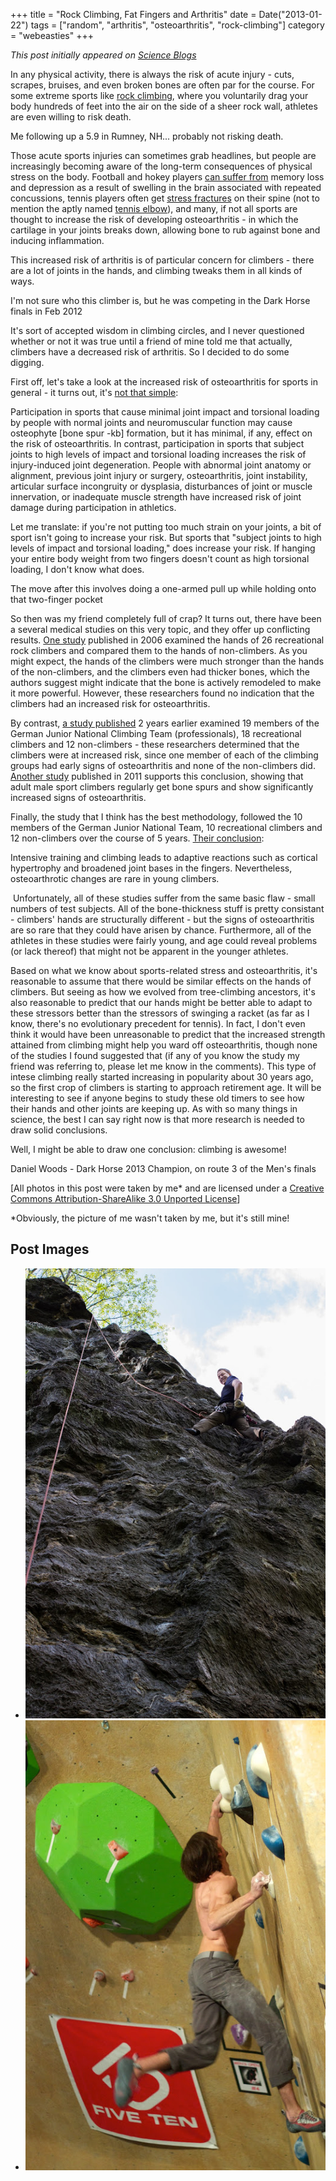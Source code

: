 +++
title = "Rock Climbing, Fat Fingers and Arthritis"
date = Date("2013-01-22")
tags = ["random", "arthritis", "osteoarthritis", "rock-climbing"]
category = "webeasties"
+++

_This post initially appeared on [Science Blogs](http://scienceblogs.com/webeasties)_

In any physical activity, there is always the risk of acute injury - cuts, scrapes, bruises, and even broken bones are often par for the course. For some extreme sports like [rock climbing](/tag/rock-climbing), where you voluntarily drag your body hundreds of feet into the air on the side of a sheer rock wall, athletes are even willing to risk death.

Me following up a 5.9 in Rumney, NH... probably not risking death.

Those acute sports injuries can sometimes grab headlines, but people are increasingly becoming aware of the long-term consequences of physical stress on the body. Football and hokey players [can suffer from](http://en.wikipedia.org/wiki/Chronic_traumatic_encephalopathy) memory loss and depression as a result of swelling in the brain associated with repeated concussions, tennis players often get [stress fractures](http://orthoinfo.aaos.org/topic.cfm?topic=a00112) on their spine (not to mention the aptly named [tennis elbow](http://www.ncbi.nlm.nih.gov/pubmedhealth/PMH0001485/)), and many, if not all sports are thought to increase the risk of developing osteoarthritis - in which the cartilage in your joints breaks down, allowing bone to rub against bone and inducing inflammation.

This increased risk of arthritis is of particular concern for climbers - there are a lot of joints in the hands, and climbing tweaks them in all kinds of ways.

I'm not sure who this climber is, but he was competing in the Dark Horse finals in Feb 2012

It's sort of accepted wisdom in climbing circles, and I never questioned whether or not it was true until a friend of mine told me that actually, climbers have a decreased risk of arthritis. So I decided to do some digging. 

First off, let's take a look at the increased risk of osteoarthritis for sports in general - it turns out, it's [not that simple](http://www.ncbi.nlm.nih.gov.ezp-prod1.hul.harvard.edu/pubmed/15314507):

Participation in sports that cause minimal joint impact and torsional loading by people with normal joints and neuromuscular function may cause osteophyte [bone spur -kb] formation, but it has minimal, if any, effect on the risk of osteoarthritis. In contrast, participation in sports that subject joints to high levels of impact and torsional loading increases the risk of injury-induced joint degeneration. People with abnormal joint anatomy or alignment, previous joint injury or surgery, osteoarthritis, joint instability, articular surface incongruity or dysplasia, disturbances of joint or muscle innervation, or inadequate muscle strength have increased risk of joint damage during participation in athletics.

Let me translate: if you're not putting too much strain on your joints, a bit of sport isn't going to increase your risk. But sports that "subject joints to high levels of impact and torsional loading," does increase your risk. If hanging your entire body weight from two fingers doesn't count as high torsional loading, I don't know what does.

The move after this involves doing a one-armed pull up while holding onto that two-finger pocket

So then was my friend completely full of crap? It turns out, there have been a several medical studies on this very topic, and they offer up conflicting results. [One study](http://www.ncbi.nlm.nih.gov/pmc/articles/PMC2100343/) published in 2006 examined the hands of 26 recreational rock climbers and compared them to the hands of non-climbers. As you might expect, the hands of the climbers were much stronger than the hands of the non-climbers, and the climbers even had thicker bones, which the authors suggest might indicate that the bone is actively remodeled to make it more powerful. However, these researchers found no indication that the climbers had an increased risk for osteoarthritis.

By contrast, [a study published](http://www.ncbi.nlm.nih.gov/pubmed/15494334) 2 years earlier examined 19 members of the German Junior National Climbing Team (professionals), 18 recreational climbers and 12 non-climbers - these researchers determined that the climbers were at increased risk, since one member of each of the climbing groups had early signs of osteoarthritis and none of the non-climbers did. [Another study](http://www.ncbi.nlm.nih.gov.ezp-prod1.hul.harvard.edu/pubmed/21904290) published in 2011 supports this conclusion, showing that adult male sport climbers regularly get bone spurs and show significantly increased signs of osteoarthritis.

Finally, the study that I think has the best methodology, followed the 10 members of the German Junior National Team, 10 recreational climbers and 12 non-climbers over the course of 5 years. [Their conclusion](http://www.ncbi.nlm.nih.gov/pubmed/16973900):

Intensive training and climbing leads to adaptive reactions such as cortical hypertrophy and broadened joint bases in the fingers. Nevertheless, osteoarthrotic changes are rare in young climbers.

 Unfortunately, all of these studies suffer from the same basic flaw - small numbers of test subjects. All of the bone-thickness stuff is pretty consistant - climbers' hands are structurally different - but the signs of osteoarthritis are so rare that they could have arisen by chance. Furthermore, all of the athletes in these studies were fairly young, and age could reveal problems (or lack thereof) that might not be apparent in the younger athletes.

Based on what we know about sports-related stress and osteoarthritis, it's reasonable to assume that there would be similar effects on the hands of climbers. But seeing as how we evolved from tree-climbing ancestors, it's also reasonable to predict that our hands might be better able to adapt to these stressors better than the stressors of swinging a racket (as far as I know, there's no evolutionary precedent for tennis). In fact, I don't even think it would have been unreasonable to predict that the increased strength attained from climbing might help you ward off osteoarthritis, though none of the studies I found suggested that (if any of you know the study my friend was referring to, please let me know in the comments). This type of intese climbing really started increasing in popularity about 30 years ago, so the first crop of climbers is starting to approach retirement age. It will be interesting to see if anyone begins to study these old timers to see how their hands and other joints are keeping up. As with so many things in science, the best I can say right now is that more research is needed to draw solid conclusions.

Well, I might be able to draw one conclusion: climbing is awesome!

Daniel Woods - Dark Horse 2013 Champion, on route 3 of the Men's finals

[All photos in this post were taken by me* and are licensed under a [Creative Commons Attribution-ShareAlike 3.0 Unported License](http://creativecommons.org/licenses/by-sa/3.0/deed.en_US)]

*Obviously, the picture of me wasn't taken by me, but it's still mine!

      
  

 ## Post Images

- ![](/assets/img/webeasties/IMG_6381.jpg)
- ![](/assets/img/webeasties/IMG_4082.jpg)

